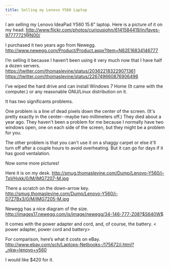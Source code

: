 ```yaml
---
title: Selling my Lenovo Y560 Laptop
---
```


I am selling my Lenovo IdeaPad Y560 15.6” laptop. Here is a picture of it on my head.
http://www.flickr.com/photos/curiousjohn/6141584419/in/faves-97777721@N00/

I purchased it two years ago from Newegg.
http://www.newegg.com/Product/Product.aspx?Item=N82E16834146777

I’m selling it because I haven’t been using it very much now that I have half a dozen servers.
https://twitter.com/thomaslevine/status/203622183229071361
https://twitter.com/thomaslevine/status/226749660876906496

I’ve wiped the hard drive and can install Windows 7 Home (It came with the computer.) or any reasonable GNU/Linux distribution on it.

It has two significants problems.

One problem is a line of dead pixels down the center of the screen. (It's pretty exactly in the center--maybe two millimeters off.) They died about a year ago. They haven't been a problem for me because I normally have two windows open, one on each side of the screen, but they might be a problem for you.

The other problem is that you can't use it on a shaggy carpet or else it'll turn off after a couple hours to avoid overheating. But it can go for days if it has good ventalation.

Now some more pictures!

Here it is on my desk.
http://smug.thomaslevine.com/Dump/Lenovo-Y560/i-TpVHvkk/0/M/IMG7207-M.jpg

There a scratch on the down-arrow key.
http://smug.thomaslevine.com/Dump/Lenovo-Y560/i-D7Z7Bx3/0/M/IMG7205-M.jpg

Newegg has a nice diagram of the size.
http://images17.newegg.com/is/image/newegg/34-146-777-Z08?$S640W$

It comes with the power adapter and cord, and, of course, the battery.
< power adapter, power cord and battery>

For comparison, here’s what it costs on eBay.
http://www.ebay.com/sch/Laptops-Netbooks-/175672/i.html?_nkw=lenovo+y560

I would like $420 for it.
